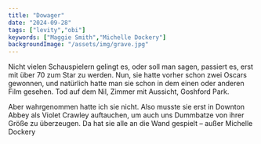 ```yaml
---
title: "Dowager"
date: "2024-09-28"
tags: ["levity","obi"]
keywords: ["Maggie Smith","Michelle Dockery"]
backgroundImage: "/assets/img/grave.jpg"
---
```

Nicht vielen Schauspielern gelingt es, oder soll man sagen, passiert es, erst mit über 70 zum Star zu werden. Nun, sie hatte vorher schon zwei Oscars gewonnen, und natürlich hatte man sie schon in dem einen oder anderen Film gesehen. Tod auf dem Nil, Zimmer mit Aussicht, Goshford Park.

Aber wahrgenommen hatte ich sie nicht. Also musste sie erst in Downton Abbey als Violet Crawley auftauchen, um auch uns Dummbatze von ihrer Größe zu überzeugen. Da hat sie alle an die Wand gespielt – außer Michelle Dockery